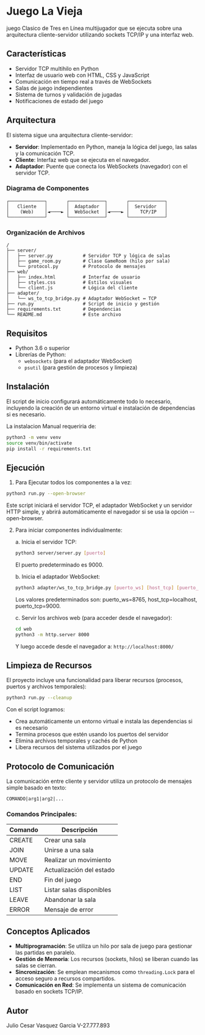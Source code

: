 # Juego La Vieja

juego Clasico de Tres en Línea multijugador que se ejecuta sobre una arquitectura cliente-servidor utilizando sockets TCP/IP y una interfaz web.
## Características

- Servidor TCP multihilo en Python
- Interfaz de usuario web con HTML, CSS y JavaScript
- Comunicación en tiempo real a través de WebSockets
- Salas de juego independientes
- Sistema de turnos y validación de jugadas
- Notificaciones de estado del juego

## Arquitectura

El sistema sigue una arquitectura cliente-servidor:

- **Servidor**: Implementado en Python, maneja la lógica del juego, las salas y la comunicación TCP.
- **Cliente**: Interfaz web que se ejecuta en el navegador.
- **Adaptador**: Puente que conecta los WebSockets (navegador) con el servidor TCP.

### Diagrama de Componentes

```
┌─────────────┐       ┌─────────────┐       ┌─────────────┐
│   Cliente   │       │  Adaptador  │       │  Servidor   │
│    (Web)    │◄────► │  WebSocket  │◄────► │    TCP/IP   │
└─────────────┘       └─────────────┘       └─────────────┘
```

### Organización de Archivos

```
/
├── server/
│   ├── server.py           # Servidor TCP y lógica de salas
│   ├── game_room.py        # Clase GameRoom (hilo por sala)
│   └── protocol.py         # Protocolo de mensajes
├── web/
│   ├── index.html          # Interfaz de usuario
│   ├── styles.css          # Estilos visuales
│   └── client.js           # Lógica del cliente
├── adapter/
│   └── ws_to_tcp_bridge.py # Adaptador WebSocket ↔ TCP
├── run.py                  # Script de inicio y gestión
├── requirements.txt        # Dependencias
└── README.md               # Este archivo
```

## Requisitos

- Python 3.6 o superior
- Librerías de Python:
  - `websockets` (para el adaptador WebSocket)
  - `psutil` (para gestión de procesos y limpieza)

## Instalación

El script de inicio configurará automáticamente todo lo necesario, incluyendo la creación de un entorno virtual e instalación de dependencias si es necesario.

La instalacion Manual requeriria de:
```bash
python3 -m venv venv
source venv/bin/activate  
pip install -r requirements.txt
```

## Ejecución

1. Para Ejecutar todos los componentes a la vez:
```bash
python3 run.py --open-browser
```
Este script iniciará el servidor TCP, el adaptador WebSocket y un servidor HTTP simple,
y abrirá automáticamente el navegador si se usa la opción --open-browser.

2. Para iniciar componentes individualmente:

   a. Inicia el servidor TCP:
   ```bash
   python3 server/server.py [puerto]
   ```
   El puerto predeterminado es 9000.

   b. Inicia el adaptador WebSocket:
   ```bash
   python3 adapter/ws_to_tcp_bridge.py [puerto_ws] [host_tcp] [puerto_tcp]
   ```
   Los valores predeterminados son: puerto_ws=8765, host_tcp=localhost, puerto_tcp=9000.

   c. Servir los archivos web (para acceder desde el navegador):
   ```bash
   cd web
   python3 -m http.server 8000
   ```
   Y luego accede desde el navegador a: `http://localhost:8000/`

## Limpieza de Recursos

El proyecto incluye una funcionalidad para liberar recursos (procesos, puertos y archivos temporales):

```bash
python3 run.py --cleanup
```

Con el script logramos:
- Crea automáticamente un entorno virtual e instala las dependencias si es necesario
- Termina procesos que estén usando los puertos del servidor
- Elimina archivos temporales y cachés de Python
- Libera recursos del sistema utilizados por el juego

## Protocolo de Comunicación

La comunicación entre cliente y servidor utiliza un protocolo de mensajes simple basado en texto:

```
COMANDO|arg1|arg2|...
```

### Comandos Principales:

| Comando | Descripción              |
|---------|--------------------------|
| CREATE  | Crear una sala           |
| JOIN    | Unirse a una sala        |
| MOVE    | Realizar un movimiento   |
| UPDATE  | Actualización del estado |
| END     | Fin del juego            |
| LIST    | Listar salas disponibles |
| LEAVE   | Abandonar la sala        |
| ERROR   | Mensaje de error         |

## Conceptos Aplicados

- **Multiprogramación**: Se utiliza un hilo por sala de juego para gestionar las partidas en paralelo.
- **Gestión de Memoria**: Los recursos (sockets, hilos) se liberan cuando las salas se cierran.
- **Sincronización**: Se emplean mecanismos como `threading.Lock` para el acceso seguro a recursos compartidos.
- **Comunicación en Red**: Se implementa un sistema de comunicación basado en sockets TCP/IP.

## Autor

Julio Cesar Vasquez Garcia V-27.777.893